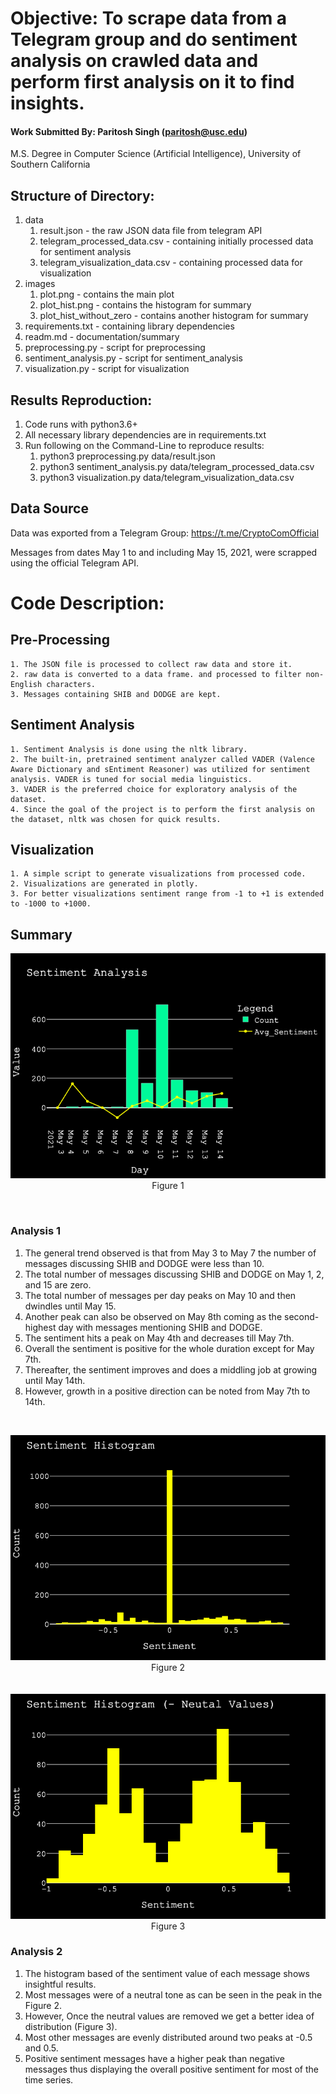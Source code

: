 # Objective: To scrape data from a Telegram group and do sentiment analysis on crawled data and perform first analysis on it to find insights.

#### Work Submitted By: Paritosh Singh (paritosh@usc.edu) 
M.S. Degree in Computer Science (Artificial Intelligence), University of Southern California

## Structure of Directory:

1. data
    1. result.json - the raw JSON data file from telegram API
    2. telegram_processed_data.csv - containing initially processed data for sentiment analysis
    3.  telegram_visualization_data.csv - containing processed data for visualization
2. images
    1. plot.png - contains the main plot
    2. plot_hist.png - contains the histogram for summary
    3. plot_hist_without_zero - contains another histogram for summary
3. requirements.txt - containing library dependencies
4. readm.md - documentation/summary
5. preprocessing.py - script for preprocessing
6. sentiment_analysis.py - script for sentiment_analysis
7. visualization.py - script for visualization


## Results Reproduction:

1. Code runs with python3.6+
2. All necessary library dependencies are in requirements.txt
3. Run following on the Command-Line to reproduce results:
    1. python3 preprocessing.py data/result.json
    2. python3 sentiment_analysis.py data/telegram_processed_data.csv
    3. python3 visualization.py data/telegram_visualization_data.csv


## Data Source 

Data was exported from a Telegram Group: https://t.me/CryptoComOfficial

Messages from dates May 1 to and including May 15, 2021, were scrapped using the official Telegram API.

# Code Description:

## Pre-Processing
    1. The JSON file is processed to collect raw data and store it.
    2. raw data is converted to a data frame. and processed to filter non-English characters.
    3. Messages containing SHIB and DODGE are kept.

## Sentiment Analysis
    1. Sentiment Analysis is done using the nltk library.
    2. The built-in, pretrained sentiment analyzer called VADER (Valence Aware Dictionary and sEntiment Reasoner) was utilized for sentiment analysis. VADER is tuned for social media linguistics.
    3. VADER is the preferred choice for exploratory analysis of the dataset.
    4. Since the goal of the project is to perform the first analysis on the dataset, nltk was chosen for quick results.
    
## Visualization
    1. A simple script to generate visualizations from processed code. 
    2. Visualizations are generated in plotly.
    3. For better visualizations sentiment range from -1 to +1 is extended to -1000 to +1000.
    
## Summary

  <p align="center">
    <img src="images/plot.png" />
    <br>
    Figure 1
  </p>

<br>

### Analysis 1

  1. The general trend observed is that from May 3 to May 7 the number of messages discussing SHIB and DODGE were less than 10.
  2. The total number of messages discussing SHIB and DODGE on May 1, 2, and 15 are zero.
  3. The total number of messages per day peaks on May 10 and then dwindles until May 15.
  4. Another peak can also be observed on May 8th coming as the second-highest day with messages mentioning SHIB and DODGE.
  5. The sentiment hits a peak on May 4th and decreases till May 7th.
  6. Overall the sentiment is positive for the whole duration except for May 7th.
  7. Thereafter, the sentiment improves and does a middling job at growing until May 14th. 
  8. However, growth in a positive direction can be noted from May 7th to 14th.

<br>


<p align="center">
    <img src="images/plot_hist.png" />
    <br>
    Figure 2
    <br>
    <br>
    <br>
    <img src="images/plot_hist_without_zero.png" />
    <br>
    Figure 3
  </p>

### Analysis 2

  1. The histogram based of the sentiment value of each message shows insightful results.
  2. Most messages were of a neutral tone as can be seen in the peak in the Figure 2.
  3. However, Once the neutral values are removed we get a better idea of distribution (Figure 3).
  4. Most other messages are evenly distributed around two peaks at -0.5 and 0.5.
  5. Positive sentiment messages have a higher peak than negative messages thus displaying the overall positive sentiment for most of the time series.


